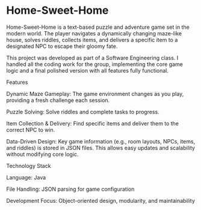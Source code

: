 # Home-Sweet-Home

Home-Sweet-Home is a text-based puzzle and adventure game set in the modern world. The player navigates a dynamically changing maze-like house, solves riddles, collects items, and delivers a specific item to a designated NPC to escape their gloomy fate.

This project was developed as part of a Software Engineering class. I handled all the coding work for the group, implementing the core game logic and a final polished version with all features fully functional.

Features

Dynamic Maze Gameplay: The game environment changes as you play, providing a fresh challenge each session.

Puzzle Solving: Solve riddles and complete tasks to progress.

Item Collection & Delivery: Find specific items and deliver them to the correct NPC to win.

Data-Driven Design: Key game information (e.g., room layouts, NPCs, items, and riddles) is stored in JSON files. This allows easy updates and scalability without modifying core logic.

Technology Stack

Language: Java

File Handling: JSON parsing for game configuration

Development Focus: Object-oriented design, modularity, and maintainability
